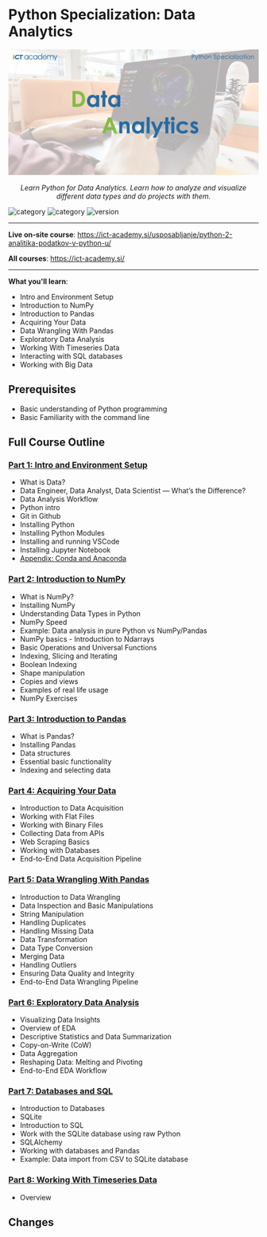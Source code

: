 # Python Specialization: Data Analytics

<p align="center">
  <a href="./resources/DataAnalytics.png"><img src="./resources/DataAnalytics.png" alt="DataAnalytics"></a>
</p>
<p align="center">
    <em>Learn Python for Data Analytics. Learn how to analyze and visualize different data types and do projects with them.</em>
</p>

![category](https://img.shields.io/badge/category-python-orange)
![category](https://img.shields.io/badge/category-data-orange)
![version](https://img.shields.io/badge/version-v1.0.0-blue)

---

**Live on-site course**: <a href="https://ict-academy.si/usposabljanje/python-2-analitika-podatkov-v-python-u/" target="_blank">https://ict-academy.si/usposabljanje/python-2-analitika-podatkov-v-python-u/</a>

**All courses**: <a href="https://ict-academy.si/" target="_blank">https://ict-academy.si/</a>

---

**What you'll learn**:
- Intro and Environment Setup
- Introduction to NumPy
- Introduction to Pandas
- Acquiring Your Data
- Data Wrangling With Pandas
- Exploratory Data Analysis
- Working With Timeseries Data
- Interacting with SQL databases
- Working with Big Data

## Prerequisites
- Basic understanding of Python programming
- Basic Familiarity with the command line

## Full Course Outline

### [Part 1: Intro and Environment Setup](./Part_01_Intro_and_Environment_Setup/README.md)
- What is Data?
- Data Engineer, Data Analyst, Data Scientist — What’s the Difference?
- Data Analysis Workflow
- Python intro
- Git in Github
- Installing Python
- Installing Python Modules
- Installing and running VSCode
- Installing Jupyter Notebook
- [Appendix: Conda and Anaconda](./Part_01_Intro_and_Environment_Setup/Appendix_anaconda.md)

### [Part 2: Introduction to NumPy](./Part_02_Introduction_to_NumPy/README.md)
- What is NumPy?
- Installing NumPy
- Understanding Data Types in Python
- NumPy Speed
- Example: Data analysis in pure Python vs NumPy/Pandas
- NumPy basics - Introduction to Ndarrays
- Basic Operations and Universal Functions
- Indexing, Slicing and Iterating
- Boolean Indexing
- Shape manipulation
- Copies and views
- Examples of real life usage
- NumPy Exercises

### [Part 3: Introduction to Pandas](./Part_03_Introduction_to_Pandas/README.md)
- What is Pandas?
- Installing Pandas
- Data structures
- Essential basic functionality
- Indexing and selecting data

### [Part 4: Acquiring Your Data](./Part_04_Acquiring_Your_Data/README.md)
- Introduction to Data Acquisition
- Working with Flat Files
- Working with Binary Files
- Collecting Data from APIs
- Web Scraping Basics
- Working with Databases
- End-to-End Data Acquisition Pipeline

### [Part 5: Data Wrangling With Pandas](./Part_05_Data_Wrangling_With_Pandas/README.md)
- Introduction to Data Wrangling
- Data Inspection and Basic Manipulations
- String Manipulation
- Handling Duplicates
- Handling Missing Data
- Data Transformation
- Data Type Conversion
- Merging Data
- Handling Outliers
- Ensuring Data Quality and Integrity
- End-to-End Data Wrangling Pipeline

### [Part 6: Exploratory Data Analysis](./Part_06_Exploratory_Data_Analysis/README.md)
- Visualizing Data Insights
- Overview of EDA
- Descriptive Statistics and Data Summarization
- Copy-on-Write (CoW)
- Data Aggregation
- Reshaping Data: Melting and Pivoting
- End-to-End EDA Workflow

### [Part 7: Databases and SQL](./Part_07_Databases_and_SQL/README.md)
- Introduction to Databases
- SQLite
- Introduction to SQL
- Work with the SQLite database using raw Python
- SQLAlchemy
- Working with databases and Pandas
- Example: Data import from CSV to SQLite database

### [Part 8: Working With Timeseries Data](./Part_08_Working_With_Timeseries_Data/README.md)
- Overview

## Changes


